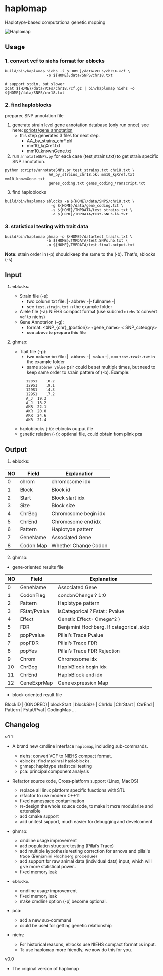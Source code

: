 
# haplomap
Haplotype-based computational genetic mapping  

![Haplomap](https://github.com/zqfang/haplomap/workflows/Haplomap/badge.svg)


## Usage

### 1. convert vcf to niehs format for eblocks
```shell
build/bin/haplomap niehs -i ${HOME}/data/VCFs/chr18.vcf \
                   -o ${HOME}/data/SNPS/chr18.txt

# support stdin, but slower
zcat ${HOME}/data/VCFs/chr18.vcf.gz | bin/haplomap niehs -o ${HOME}/data/SNPS/chr18.txt
```
### 2. find haploblocks
prepared SNP annotation file 

1. generate strain level gene annotation database (only run once), see here: 
[scripts/gene_annotation](../scripts/gene_annotation/README.md)
    - this step generates 3 files for next step.
      - AA_by_strains_chr*.pkl 
      - mm10_kgXref.txt 
      - mm10_knownGene.txt
2. run `annotateSNPs.py` for each case (test_strains.txt) to get strain specific SNP annotation.
```shell
python scripts/annotateSNPs.py test_strains.txt chr18.txt \
                    AA_by_strains_chr18.pkl mm10_kgXref.txt mm10_knownGene.txt
                    genes_coding.txt genes_coding_transcript.txt
```
3. find haploblocks
```shell
build/bin/haplomap eblocks -a ${HOME}/data/SNPS/chr18.txt \
                     -g ${HOME}/data/gene_coding.txt \
                     -s ${HOME}/TMPDATA/test_strains.txt \
                     -o ${HOME}/TMPDATA/test.SNPs.hb.txt
```
### 3. statistical testing with trait data
```shell
build/bin/haplomap ghmap -p ${HOME}/data/test_traits.txt \
                   -b ${HOME}/TMPDATA/test.SNPs.hb.txt \
                   -o ${HOME}/TMPDATA/test.final.output.txt
```
**Note:** strain order in (-p) should keep the same to the (-b). That's, eblocks (-s)

## Input
1. eblocks:
    - Strain file (-s): 
      - two column txt file: |- abbrev -|- fullname -|
      - see `test.strain.txt` in the example folder
    - Allele file (-a): NIEHS compact format (use subcmd `niehs` to convert vcf to niehs)
    - Gene Annotation (-g): 
      - format: <SNP_{chr}_{postion}>  <gene_name>  < SNP_cateogry> 
      - see above to prepare this file

2. ghmap:
    - Trait file (-p):  
        - two column txt file: |- abbrev -|- value -|, see `test.trait.txt` in the example folder
        - same `abbrev value` pair could be set multiple times, but need to keep same order to strain pattern of (-b). Example:
        ```$xslt
           129S1	18.2
           129S1	19.1
           129S1	14.3
           129S1	17.2
           A_J	19.3
           A_J	18.2
           AKR	22.1
           AKR	20.0
           AKR	24.6
           AKR	21.4
        ```
    - haploblocks (-b): eblocks output file
    - genetic relation (-r): optional file, could obtain from plink pca

## Output

1. eblocks:

| NO | Field | Explanation |
|--- | ---- | ------------ |
|0 |chrom | chromosome idx      |
|1 |Block | Block id            |
|2 |Start | Block start idx     |
|3 |Size  | Block size          |
|4 |ChrBeg| Chromosome begin idx |
|5 |ChrEnd| Chromosome end idx  |
|6 |Pattern | Haplotype pattern |
|7 |GeneName| Associated Gene   |
|8 |Codon Map | Whether Change Codon |

2. ghmap:
  * gene-oriented results file

| NO |Field | Explanation |
|---| ---- | ------------ |
|0 |GeneName     | Associated Gene     |
|1 |CodonFlag    | condonChange ? 1:0  |
|2 |Pattern      | Haplotype pattern   |
|3 |FStat/Pvalue | isCategorical ? Fstat : Pvalue |
|4 |Effect       | Genetic Effect ( Omega^2 )   |
|5 |FDR          | Benjamini Hochberg. If categorical, skip |
|6 |popPvalue    | Pillai’s Trace Pvalue |
|7 |popFDR       | Pillai’s Trace FDR |
|8 |popYes       | Pillai’s Trace FDR Rejection | 
|9 |Chrom        | Chromosome idx      |
|10 |ChrBeg      | HaploBlock begin idx|
|11 |ChrEnd      | HaploBlock end idx  |
|12 |GeneExprMap | Gene expression Map |

  * block-oriented result file

BlockID | (IGNORED) | blockStart | blockSize | ChrIdx | ChrStart | ChrEnd | Pattern | Fstat/Pval | CodingMap ...


## Changelog
v0.1
* A brand new cmdline interface `haplomap`, including sub-commands.
  - niehs: convert VCF to NIEHS compact format.
  - eblocks: find maximal haploblocks.
  - ghmap: haplotype statistical testing
  - pca: principal component analysis
  
* Refactor source code, Cross-platform support (Linux, MacOS)
  - replace all linux platform specific functions with STL
  - refactor to use modern C++11
  - fixed namespace contamination
  - re-design the whole source code, to make it more modularise and extensible 
  - add cmake support
  - add unitest support, much easier for debugging and development 

* ghmap:
  - cmdline usage improvement
  - add population structure testing (Pillai’s Trace)
  - add multiple hypothesis testing correction for annova and pillai's trace (Benjamini Hochberg procedure)
  - add support for raw animal data (individual data) input, which will give more statistical power..
  - fixed memory leak 
* eblocks:
  - cmdline usage improvement
  - fixed memory leak
  - make cmdline option (-p) become optional. 
* pca: 
  - add a new sub-command 
  - could be used for getting genetic relationship 
* niehs:
  - For historical reasons, eblocks use NIEHS compact format as input. 
  - To use haplomap more friendly, we now do this for you.  
 

v0.0
* The original version of haplomap